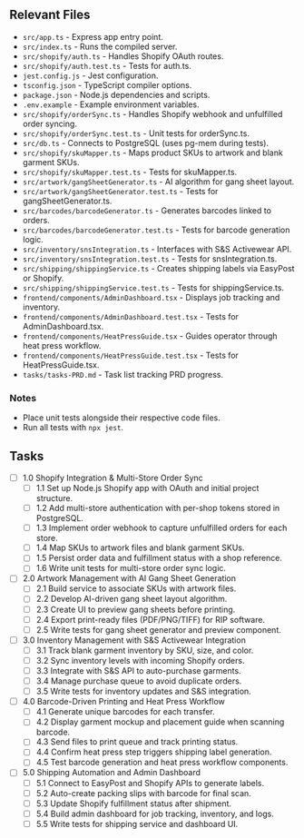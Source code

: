 ## Relevant Files
- `src/app.ts` - Express app entry point.
- `src/index.ts` - Runs the compiled server.
- `src/shopify/auth.ts` - Handles Shopify OAuth routes.
- `src/shopify/auth.test.ts` - Tests for auth.ts.
- `jest.config.js` - Jest configuration.
- `tsconfig.json` - TypeScript compiler options.
- `package.json` - Node.js dependencies and scripts.
- `.env.example` - Example environment variables.
- `src/shopify/orderSync.ts` - Handles Shopify webhook and unfulfilled order syncing.
- `src/shopify/orderSync.test.ts` - Unit tests for orderSync.ts.
- `src/db.ts` - Connects to PostgreSQL (uses pg-mem during tests).
- `src/shopify/skuMapper.ts` - Maps product SKUs to artwork and blank garment SKUs.
- `src/shopify/skuMapper.test.ts` - Tests for skuMapper.ts.
- `src/artwork/gangSheetGenerator.ts` - AI algorithm for gang sheet layout.
- `src/artwork/gangSheetGenerator.test.ts` - Tests for gangSheetGenerator.ts.
- `src/barcodes/barcodeGenerator.ts` - Generates barcodes linked to orders.
- `src/barcodes/barcodeGenerator.test.ts` - Tests for barcode generation logic.
- `src/inventory/snsIntegration.ts` - Interfaces with S&S Activewear API.
- `src/inventory/snsIntegration.test.ts` - Tests for snsIntegration.ts.
- `src/shipping/shippingService.ts` - Creates shipping labels via EasyPost or Shopify.
- `src/shipping/shippingService.test.ts` - Tests for shippingService.ts.
- `frontend/components/AdminDashboard.tsx` - Displays job tracking and inventory.
- `frontend/components/AdminDashboard.test.tsx` - Tests for AdminDashboard.tsx.
- `frontend/components/HeatPressGuide.tsx` - Guides operator through heat press workflow.
- `frontend/components/HeatPressGuide.test.tsx` - Tests for HeatPressGuide.tsx.
- `tasks/tasks-PRD.md` - Task list tracking PRD progress.

### Notes
- Place unit tests alongside their respective code files.
- Run all tests with `npx jest`.

## Tasks
- [ ] 1.0 Shopify Integration & Multi-Store Order Sync
  - [ ] 1.1 Set up Node.js Shopify app with OAuth and initial project structure.
  - [ ] 1.2 Add multi-store authentication with per-shop tokens stored in PostgreSQL.
  - [ ] 1.3 Implement order webhook to capture unfulfilled orders for each store.
  - [ ] 1.4 Map SKUs to artwork files and blank garment SKUs.
  - [ ] 1.5 Persist order data and fulfillment status with a shop reference.
  - [ ] 1.6 Write unit tests for multi-store order sync logic.
- [ ] 2.0 Artwork Management with AI Gang Sheet Generation
  - [ ] 2.1 Build service to associate SKUs with artwork files.
  - [ ] 2.2 Develop AI-driven gang sheet layout algorithm.
  - [ ] 2.3 Create UI to preview gang sheets before printing.
  - [ ] 2.4 Export print-ready files (PDF/PNG/TIFF) for RIP software.
  - [ ] 2.5 Write tests for gang sheet generator and preview component.
- [ ] 3.0 Inventory Management with S&S Activewear Integration
  - [ ] 3.1 Track blank garment inventory by SKU, size, and color.
  - [ ] 3.2 Sync inventory levels with incoming Shopify orders.
  - [ ] 3.3 Integrate with S&S API to auto-purchase garments.
  - [ ] 3.4 Manage purchase queue to avoid duplicate orders.
  - [ ] 3.5 Write tests for inventory updates and S&S integration.
- [ ] 4.0 Barcode-Driven Printing and Heat Press Workflow
  - [ ] 4.1 Generate unique barcodes for each transfer.
  - [ ] 4.2 Display garment mockup and placement guide when scanning barcode.
  - [ ] 4.3 Send files to print queue and track printing status.
  - [ ] 4.4 Confirm heat press step triggers shipping label generation.
  - [ ] 4.5 Test barcode generation and heat press workflow components.
- [ ] 5.0 Shipping Automation and Admin Dashboard
  - [ ] 5.1 Connect to EasyPost and Shopify APIs to generate labels.
  - [ ] 5.2 Auto-create packing slips with barcode for final scan.
  - [ ] 5.3 Update Shopify fulfillment status after shipment.
  - [ ] 5.4 Build admin dashboard for job tracking, inventory, and logs.
  - [ ] 5.5 Write tests for shipping service and dashboard UI.
